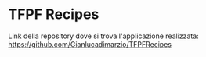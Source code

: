 # TFPF Recipes
Link della repository dove si trova l'applicazione realizzata: https://github.com/Gianlucadimarzio/TFPFRecipes
